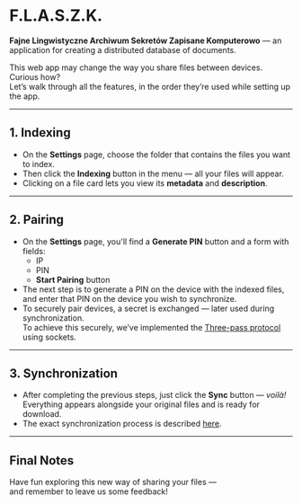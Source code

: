 # F.L.A.S.Z.K.

**Fajne Lingwistyczne Archiwum Sekretów Zapisane Komputerowo** — an application for creating a distributed database of documents.

This web app may change the way you share files between devices. Curious how?  
Let’s walk through all the features, in the order they’re used while setting up the app.

---

## 1. Indexing

- On the **Settings** page, choose the folder that contains the files you want to index.  
- Then click the **Indexing** button in the menu — all your files will appear.  
- Clicking on a file card lets you view its **metadata** and **description**.

---

## 2. Pairing

- On the **Settings** page, you'll find a **Generate PIN** button and a form with fields:  
  - IP  
  - PIN  
  - **Start Pairing** button  
- The next step is to generate a PIN on the device with the indexed files, and enter that PIN on the device you wish to synchronize.  
- To securely pair devices, a secret is exchanged — later used during synchronization.  
  To achieve this securely, we’ve implemented the [Three-pass protocol](https://en.wikipedia.org/wiki/Three-pass_protocol) using sockets.

---

## 3. Synchronization

- After completing the previous steps, just click the **Sync** button — *voilà!*  
  Everything appears alongside your original files and is ready for download.  
- The exact synchronization process is described [here](https://github.com/Crowfunder/flaszk/blob/main/docs/synchronization.md).

---

## Final Notes

Have fun exploring this new way of sharing your files —  
and remember to leave us some feedback!
